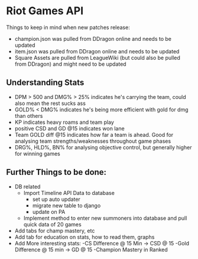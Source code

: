 # Riot Games API

Things to keep in mind when new patches release:

* champion.json was pulled from DDragon online and needs to be updated
* item.json was pulled from DDragon online and needs to be updated
* Square Assets are pulled from LeagueWiki (but could also be pulled from DDragon) and might need to be updated


## Understanding Stats
* DPM > 500 and DMG% > 25% indicates he's carrying the team, could also mean the rest sucks ass
* GOLD% < DMG% indicates he's being more efficient with gold for dmg than others
* KP indicates heavy roams and team play
* positive CSD and GD  @15 indicates won lane
* Team GOLD diff @15 indicates how far a team is ahead. Good for analysing team strengths/weaknesses throughout game phases
* DRG%, HLD%, BN% for analysing objective control, but generally higher for winning games

## Further Things to be done:
* DB related
    * Import Timeline API Data to database
        * set up auto updater
        * migrate new table to django
        * update on PA
    * Implement method to enter new summoners into database and pull quick data of 20 games
* Add tabs for champ mastery, etc
* Add tab for education on stats, how to read them, graphs
* Add More interesting stats: 
	-CS Difference @ 15 Min -> CSD @ 15
	-Gold Difference @ 15 min -> GD @ 15
    -Champion Mastery in Ranked
    
    
    
    